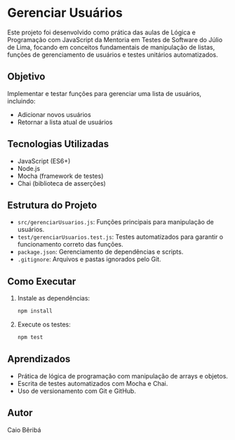 # Gerenciar Usuários

Este projeto foi desenvolvido como prática das aulas de Lógica e Programação com JavaScript da Mentoria em Testes de Software do Júlio de Lima, focando em conceitos fundamentais de manipulação de listas, funções de gerenciamento de usuários e testes unitários automatizados.

## Objetivo

Implementar e testar funções para gerenciar uma lista de usuários, incluindo:
- Adicionar novos usuários
- Retornar a lista atual de usuários

## Tecnologias Utilizadas

- JavaScript (ES6+)
- Node.js
- Mocha (framework de testes)
- Chai (biblioteca de asserções)

## Estrutura do Projeto

- `src/gerenciarUsuarios.js`: Funções principais para manipulação de usuários.
- `test/gerenciarUsuarios.test.js`: Testes automatizados para garantir o funcionamento correto das funções.
- `package.json`: Gerenciamento de dependências e scripts.
- `.gitignore`: Arquivos e pastas ignorados pelo Git.

## Como Executar

1. Instale as dependências:
   ```bash
   npm install
   ```
2. Execute os testes:
   ```bash
   npm test
   ```

## Aprendizados

- Prática de lógica de programação com manipulação de arrays e objetos.
- Escrita de testes automatizados com Mocha e Chai.
- Uso de versionamento com Git e GitHub.

## Autor

Caio Bêribá
